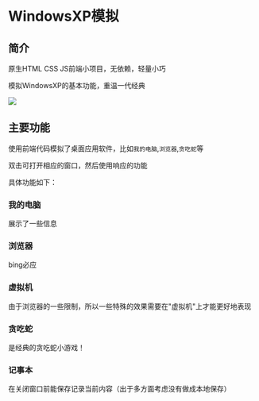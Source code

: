 # WindowsXP模拟

## 简介

原生HTML CSS JS前端小项目，无依赖，轻量小巧

模拟WindowsXP的基本功能，重温一代经典

![](https://p.qlogo.cn/hy_personal/3e28f14aa0516842928527a4579abcaf87c9d5032e48d4ba2aa46ed61539d7df/0.png)



## 主要功能



使用前端代码模拟了桌面应用软件，比如`我的电脑`,`浏览器`,`贪吃蛇`等

双击可打开相应的窗口，然后使用响应的功能

具体功能如下：

### 我的电脑

展示了一些信息

### 浏览器

bing必应

### 虚拟机

由于浏览器的一些限制，所以一些特殊的效果需要在"虚拟机"上才能更好地表现

### 贪吃蛇

是经典的贪吃蛇小游戏！

### 记事本

在关闭窗口前能保存记录当前内容（出于多方面考虑没有做成本地保存）

